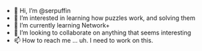 - 👋 Hi, I’m @serpuffin
- 👀 I’m interested in learning how puzzles work, and solving them
- 🌱 I’m currently learning Network+
- 💞️ I’m looking to collaborate on anything that seems interesting
- 📫 How to reach me ... uh. I need to work on this.

<!---
serpuffin/serpuffin is a ✨ special ✨ repository because its `README.md` (this file) appears on your GitHub profile.
You can click the Preview link to take a look at your changes.
--->
